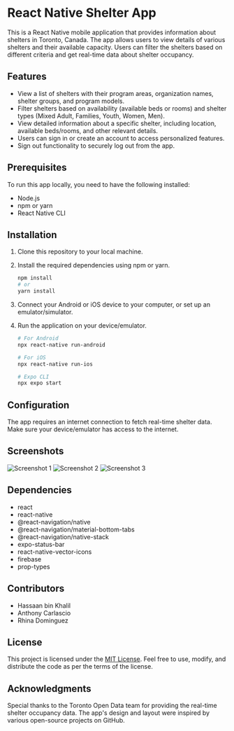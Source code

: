 # React Native Shelter App

This is a React Native mobile application that provides information about shelters in Toronto, Canada. The app allows users to view details of various shelters and their available capacity. Users can filter the shelters based on different criteria and get real-time data about shelter occupancy.

## Features

- View a list of shelters with their program areas, organization names, shelter groups, and program models.
- Filter shelters based on availability (available beds or rooms) and shelter types (Mixed Adult, Families, Youth, Women, Men).
- View detailed information about a specific shelter, including location, available beds/rooms, and other relevant details.
- Users can sign in or create an account to access personalized features.
- Sign out functionality to securely log out from the app.

## Prerequisites

To run this app locally, you need to have the following installed:

- Node.js
- npm or yarn
- React Native CLI

## Installation

1. Clone this repository to your local machine.

2. Install the required dependencies using npm or yarn.

   ```bash
   npm install
   # or
   yarn install
   ```

3. Connect your Android or iOS device to your computer, or set up an emulator/simulator.

4. Run the application on your device/emulator.

   ```bash
   # For Android
   npx react-native run-android

   # For iOS
   npx react-native run-ios

   # Expo CLI
   npx expo start
   ```

## Configuration

The app requires an internet connection to fetch real-time shelter data. Make sure your device/emulator has access to the internet.

## Screenshots

![Screenshot 1](/screenshots/screenshot1.png)
![Screenshot 2](/screenshots/screenshot2.png)
![Screenshot 3](/screenshots/screenshot3.png)

## Dependencies

- react
- react-native
- @react-navigation/native
- @react-navigation/material-bottom-tabs
- @react-navigation/native-stack
- expo-status-bar
- react-native-vector-icons
- firebase
- prop-types

## Contributors

- Hassaan bin Khalil 
- Anthony Carlascio
- Rhina Dominguez

## License

This project is licensed under the [MIT License](LICENSE). Feel free to use, modify, and distribute the code as per the terms of the license.

## Acknowledgments

Special thanks to the Toronto Open Data team for providing the real-time shelter occupancy data. The app's design and layout were inspired by various open-source projects on GitHub.
